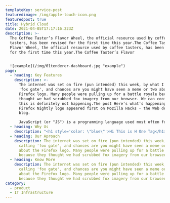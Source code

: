 ```yaml
---
templateKey: service-post
featuredimage: /img/apple-touch-icon.png
featuredpost: true
title: Hybrid Cloud
date: 2021-04-05T17:17:16.223Z
description: >-
  The Coffee Taster’s Flavor Wheel, the official resource used by coffee
  tasters, has been revised for the first time this year.The Coffee Taster’s
  Flavor Wheel, the official resource used by coffee tasters, has been revised
  for the first time this year.The Coffee Taster’s Flavor


  ![example](/img/01tenderer-dashboard.jpg "example")
page:
  - heading: Key Features
    description: >-
      The internet was set on fire (pun intended) this week, by what I'm calling
      'fox gate', and chances are you might have seen a meme or two about the
      Firefox logo. Many people were pulling up for a battle royale because they
      thought we had scrubbed fox imagery from our browser. We can confirm, that
      this is definitely not happening.The post Here’s what’s happening with the
      Firefox Nightly logo appeared first on Mozilla Hacks - the Web developer
      blog.

      JavaScript (or "JS") is a programming language used most often for dynamic client-side scripts on webpages, but it is also often used on the server-side, using a runtime such as Node.js.
  - heading: Why Us
    description: "<h1 style='color: \"blue\"'>Hi This is H One Tag</h1>"
  - heading: Our Aproach
    description: The internet was set on fire (pun intended) this week, by what I'm
      calling 'fox gate', and chances are you might have seen a meme or two
      about the Firefox logo. Many people were pulling up for a battle royale
      because they thought we had scrubbed fox imagery from our browser.
  - heading: Know More
    description: The internet was set on fire (pun intended) this week, by what I'm
      calling 'fox gate', and chances are you might have seen a meme or two
      about the Firefox logo. Many people were pulling up for a battle royale
      because they thought we had scrubbed fox imagery from our browser.
category:
  - product
  - IT Infrastructure
---
```

